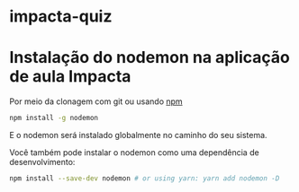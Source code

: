 # impacta-quiz


# Instalação do nodemon na aplicação de aula Impacta

Por meio da clonagem com git ou usando [npm](http://npmjs.org)

```bash
npm install -g nodemon 
```

E o nodemon será instalado globalmente no caminho do seu sistema.

Você também pode instalar o nodemon como uma dependência de desenvolvimento:

```bash
npm install --save-dev nodemon # or using yarn: yarn add nodemon -D
```
